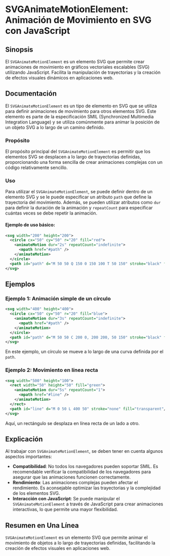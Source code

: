 <!--
Meta Description: # SVGAnimateMotionElement: Animación de Movimiento en SVG con JavaScript ## Sinopsis El `SVGAnimateMotionElement` es un elemento SVG que permite crear...
Meta Keywords: svg, path, svganimatemotionelement, para, que
-->

# SVGAnimateMotionElement: Animación de Movimiento en SVG con JavaScript

## Sinopsis
El `SVGAnimateMotionElement` es un elemento SVG que permite crear animaciones de movimiento en gráficos vectoriales escalables (SVG) utilizando JavaScript. Facilita la manipulación de trayectorias y la creación de efectos visuales dinámicos en aplicaciones web.

## Documentación
El `SVGAnimateMotionElement` es un tipo de elemento en SVG que se utiliza para definir animaciones de movimiento para otros elementos SVG. Este elemento es parte de la especificación SMIL (Synchronized Multimedia Integration Language) y se utiliza comúnmente para animar la posición de un objeto SVG a lo largo de un camino definido.

### Propósito
El propósito principal del `SVGAnimateMotionElement` es permitir que los elementos SVG se desplacen a lo largo de trayectorias definidas, proporcionando una forma sencilla de crear animaciones complejas con un código relativamente sencillo. 

### Uso
Para utilizar el `SVGAnimateMotionElement`, se puede definir dentro de un elemento SVG y se le puede especificar un atributo `path` que define la trayectoria del movimiento. Además, se pueden utilizar atributos como `dur` para definir la duración de la animación y `repeatCount` para especificar cuántas veces se debe repetir la animación.

#### Ejemplo de uso básico:
```xml
<svg width="200" height="200">
  <circle cx="50" cy="50" r="20" fill="red">
    <animateMotion dur="2s" repeatCount="indefinite">
      <mpath href="#path" />
    </animateMotion>
  </circle>
  <path id="path" d="M 50 50 Q 150 0 150 100 T 50 150" stroke="black" fill="transparent"/>
</svg>
```

## Ejemplos
### Ejemplo 1: Animación simple de un círculo
```xml
<svg width="400" height="400">
  <circle cx="50" cy="50" r="20" fill="blue">
    <animateMotion dur="3s" repeatCount="indefinite">
      <mpath href="#path" />
    </animateMotion>
  </circle>
  <path id="path" d="M 50 50 C 200 0, 200 200, 50 150" stroke="black" fill="transparent"/>
</svg>
```
En este ejemplo, un círculo se mueve a lo largo de una curva definida por el `path`.

### Ejemplo 2: Movimiento en línea recta
```xml
<svg width="500" height="100">
  <rect width="50" height="50" fill="green">
    <animateMotion dur="5s" repeatCount="1">
      <mpath href="#line" />
    </animateMotion>
  </rect>
  <path id="line" d="M 0 50 L 400 50" stroke="none" fill="transparent"/>
</svg>
```
Aquí, un rectángulo se desplaza en línea recta de un lado a otro.

## Explicación
Al trabajar con `SVGAnimateMotionElement`, se deben tener en cuenta algunos aspectos importantes:

- **Compatibilidad**: No todos los navegadores pueden soportar SMIL. Es recomendable verificar la compatibilidad de los navegadores para asegurar que las animaciones funcionen correctamente.
- **Rendimiento**: Las animaciones complejas pueden afectar el rendimiento. Es aconsejable optimizar las trayectorias y la complejidad de los elementos SVG.
- **Interacción con JavaScript**: Se puede manipular el `SVGAnimateMotionElement` a través de JavaScript para crear animaciones interactivas, lo que permite una mayor flexibilidad.

## Resumen en Una Línea
`SVGAnimateMotionElement` es un elemento SVG que permite animar el movimiento de objetos a lo largo de trayectorias definidas, facilitando la creación de efectos visuales en aplicaciones web.
